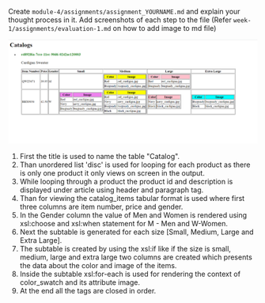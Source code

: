 Create `module-4/assignments/assignment_YOURNAME.md` and explain your thought process in it. Add screenshots of each step to the file (Refer `week-1/assignments/evaluation-1.md` on how to add image to md file)

![image info](../assignment_assets/assignment4.png)


1. First the title is used to name the table "Catalog".
2. Than unordered list 'disc' is used for looping for each product as there is only one product it only views on screen in the output.
3. While looping through a product the product id and description is displayed under article using header and paragraph tag.
4. Than for viewing the catalog_items tabular format is used where first three columns are item number, price and gender.
5. In the Gender column the value of Men and Women is rendered using xsl:choose and xsl:when statement for M - Men and W-Women.
6. Next the subtable is generated for each size [Small, Medium, Large and Extra Large].
7. The subtable is created by using the xsl:if like if the size is small, medium, large and extra large two columns are created which presents the data about the color and image of the items.
8. Inside the subtable xsl:for-each is used for rendering the context of color_swatch and its attribute image.
9. At the end all the tags are closed in order.
